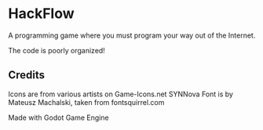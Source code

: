 # HackFlow
A programming game where you must program your way out of the Internet.

The code is poorly organized!

## Credits
Icons are from various artists on Game-Icons.net
SYNNova Font is by Mateusz Machalski, taken from fontsquirrel.com

Made with Godot Game Engine